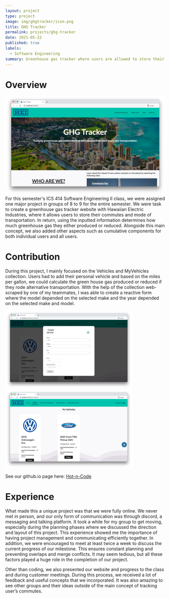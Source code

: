 ```yaml
---
layout: project
type: project
image: img/ghgtracker/icon.png
title: GHG Tracker
permalink: projects/ghg-tracker
date: 2021-05-22
published: true
labels:
  - Software Engineering
summary: Greenhouse gas tracker where users are allowed to store their commutes and mode of transportation.
---
```


# Overview
<img class="img-fluid" src="/img/ghgtracker/LandingPage.png">
For this semester's ICS 414 Software Engineering II class, we were assigned one major project in groups of 8 to 9 for the entire semester. We were task to create a greenhouse gas tracker website with Hawaiian Electric Industries, where it allows users to store their commutes and mode of transportation. In return, using the inputted information determines how much greenhouse gas they either produced or reduced. Alongside this main concept, we also added other aspects such as cumulative components for both individual users and all users.

# Contribution
During this project, I mainly focused on the Vehicles and MyVehicles collection. Users had to add their personal vehicle and based on the miles per gallon, we could calculate the green house gas produced or reduced if they rode alternative transportation. With the help of the collection web-scraped by one of my teammates, I was able to create a reactive form where the model depended on the selected make and the year depended on the selected make and model.

<div class="text-center p-4">
  <img width="400px" src="/img/ghgtracker/CreateVehicle.png" class="img-thumbnail" >
  <img width="400px" src="/img/ghgtracker/MyVehicles.png" class="img-thumbnail" >
</div>

See our github.io page here: <a href="https://hot-n-code.github.io/" target="_blank">Hot-n-Code</a>

# Experience
What made this a unique project was that we were fully online. We never met in person, and our only form of communication was through discord, a messaging and talking platform. It took a while for my group to get moving, especially during the planning phases where we discussed the direction and layout of this project. This experience showed me the importance of having project management and communicating efficiently together. In addition, we were encouraged to meet at least twice a week to discuss the current progress of our milestone. This ensures constant planning and preventing overlaps and merge conflicts. It may seem tedious, but all these factors played a huge role in the completion of our project.

Other than coding, we also presented our website and progress to the class and during customer meetings. During this process, we received a lot of feedback and useful concepts that we incorporated. It was also amazing to see other groups and their ideas outside of the main concept of tracking user’s commutes.
